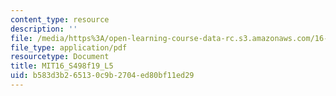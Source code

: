 ```yaml
---
content_type: resource
description: ''
file: /media/https%3A/open-learning-course-data-rc.s3.amazonaws.com/16-s498-risk-aware-and-robust-nonlinear-planning-fall-2019/b583d3b265130c9b2704ed80bf11ed29_MIT16_S498f19_L5.pdf
file_type: application/pdf
resourcetype: Document
title: MIT16_S498f19_L5
uid: b583d3b2-6513-0c9b-2704-ed80bf11ed29
---
```

